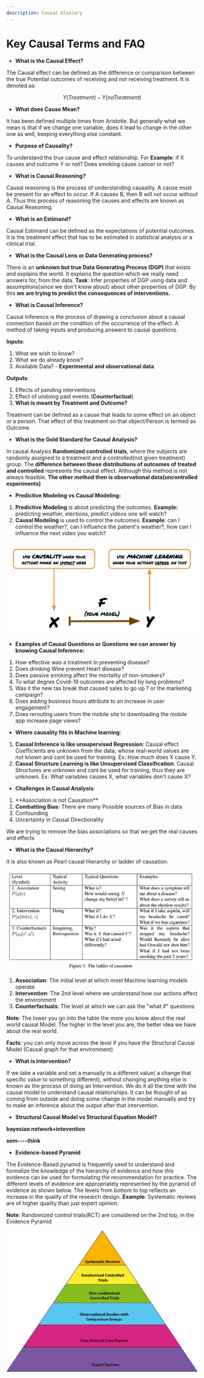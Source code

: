 ```yaml
---
description: Causal Glossary
---
```


# Key Causal Terms and FAQ

* **What is the Causal Effect?**

The Causal effect can be defined as the difference or comparison between the true Potential outcomes of receiving and not receiving treatment. It is denoted as:

$$
Y(Treatment) - Y(no Treatment)
$$

* **What does Cause Mean?**

It has been defined multiple times from Aristotle. But generally what we mean is that if we change one variable, does it lead to change in the other one as well, keeping everything else constant.

* **Purpose of Causality?**

To understand the true cause and effect relationship. For **Example**: if X causes and outcome Y or not? Does smoking cause cancer or not?

* **What is Causal Reasoning?**

Causal reasoning is the process of understanding causality. A cause must be present for an effect to occur. If A causes B, then B will not occur without A. Thus this process of reasoning the causes and effects are known as Causal Reasoning.

* **What is an Estimand?** 

Causal Estimand can be defined as the expectations of potential outcomes. It is the treatment effect that has to be estimated in statistical analysis or a clinical trial.

* **What is the Causal Lens or Data Generating process?** 

There is an **unknown but true Data Generating Process \(DGP\)** that exists and explains the world. It explains the question which we really need answers for, from the data. **Task**: Infer properties of DGP using data and assumptions\(since we don't know about\) about other properties of DGP. By this **we are trying to predict the consequences of interventions.**

* **What is Causal Inference?**

Causal Inference is the process of drawing a conclusion about a causal connection based on the condition of the occurrence of the effect. A method of taking inputs and producing answers to causal questions.

**Inputs**:

1. What we wish to know?
2. What we do already know?
3. Available Data? - **Experimental and observational data**

**Outputs**:

1. Effects of pending interventions
2. Effect of undoing past events \(**Counterfactual**\)
3. **What is meant by Treatment and Outcome?**

Treatment can be defined as a cause that leads to some effect on an object or a person. That effect of this treatment on that object/Person is termed as Outcome.

* **What is the Gold Standard for Causal Analysis?**

In causal Analysis **Randomized controlled trials**, where the subjects are randomly assigned to a treatment and a controlled\(not given treatment\) group. The **difference between these distributions of outcomes of treated and controlled** represents the causal effect. Although this method is not always feasible. **The other method then is observational data\(uncontrolled experiments\)**

* **Predictive Modeling vs Causal Modeling:** 

1. **Predictive Modeling** is about predicting the outcomes. **Example:** predicting weather, elections, predict videos one will watch?
2. **Causal Modeling** is used to control the outcomes. **Example**: can I control the weather?, can I influence the patient's weather?, how can I influence the next video you watch?

![](.gitbook/assets/image%20%2849%29.png)

* **Examples of Causal Questions or Questions we can answer by knowing Causal Inference:**

1. How effective was a treatment in preventing disease?
2. Does drinking Wine prevent Heart disease?
3. Does passive smoking affect the mortality of non-smokers?
4. To what degree Covid-19 outcomes are affected by lung problems?
5. Was it the new tax break that caused sales to go up ? or the marketing campaign?
6. Does adding business hours attribute to an increase in user engagement?
7. Does rerouting users from the mobile site to downloading the mobile app increase page views?

* **Where causality fits in Machine learning**:

1. **Causal Inference is like unsupervised Regression**: Causal effect Coefficients are unknown from the data, whose real-world values are not known and cant be used for training. Ex: How much does X cause Y.
2. **Causal Structure Learning is like Unsupervised Classification**: Causal Structures are unknown and cant be used for training, thus they are unknown. Ex: What variables causes X, what variables don't cause X?

* **Challenges in Causal Analysis**:

1. \*\*Association is not Causation\*\*
2. **Combatting Bias:** There are many Possible sources of Bias in data
3. Confounding
4. Uncertainty in Causal Directionality

We are trying to remove the bias associations so that we get the real causes and effects

* **What is the Causal Hierarchy?**

It is also known as Pearl causal Hierarchy or ladder of causation. 

![](.gitbook/assets/image%20%2832%29.png)

1. **Association**: The initial level at which most Machine learning models operate
2. **Intervention**: The 2nd level where we understand how our actions affect the environment
3. **Counterfactuals**: The level at which we can ask the "what if" questions

**Note**: The lower you go into the table the more you know about the real world causal Model. The higher in the level you are, the better idea we have about the real world.

**Facts**: you can only move across the level if you have the Structural Causal Model \(Causal graph for that environment\)

* **What is Intervention?**

If we take a variable and set a manually to a different value\( a change that specific value to something different\), without changing anything else is known as the process of doing an Intervention. We do it all the time with the causal model to understand causal relationships. It can be thought of as coming from outside and doing some change in the model manually and try to make an inference about the output after that intervention. 

* **Structural Causal Model vs Structural Equation Model?**

**bayesian network+intevention** 

**sem----think**

* **Evidence-based Pyramid**

The Evidence-Based pyramid is frequently used to understand and formalize the knowledge of the hierarchy of evidence and how this evidence can be used for formulating the recommendation for practice. The different levels of evidence are appropriately represented by the pyramid of evidence as shown below. The levels from bottom to top reflects an increase in the quality of the research design. **Example**: Systematic reviews are of higher quality than just expert opinion. 

**Note**: Randomized control trials\(RCT\) are considered on the 2nd top, in the Evidence Pyramid

![](.gitbook/assets/image%20%2838%29.png)

